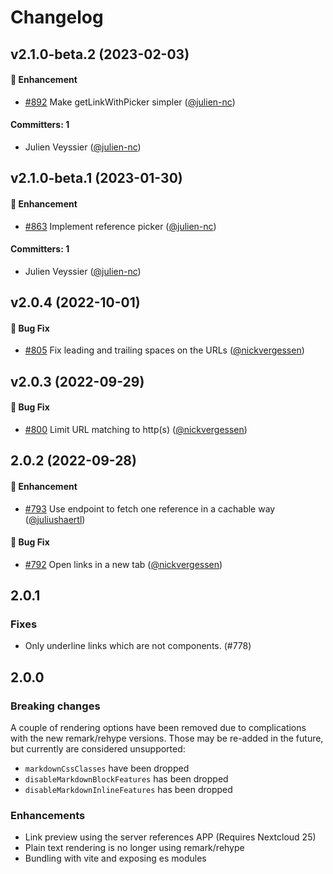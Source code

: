 # Changelog

## v2.1.0-beta.2 (2023-02-03)

#### :rocket: Enhancement
* [#892](https://github.com/nextcloud/vue-richtext/pull/892) Make getLinkWithPicker simpler ([@julien-nc](https://github.com/julien-nc))

#### Committers: 1
- Julien Veyssier ([@julien-nc](https://github.com/julien-nc))

## v2.1.0-beta.1 (2023-01-30)

#### :rocket: Enhancement
* [#863](https://github.com/nextcloud/vue-richtext/pull/863) Implement reference picker ([@julien-nc](https://github.com/julien-nc))

#### Committers: 1
- Julien Veyssier ([@julien-nc](https://github.com/julien-nc))

## v2.0.4 (2022-10-01)

#### :bug: Bug Fix
* [#805](https://github.com/nextcloud/vue-richtext/pull/805) Fix leading and trailing spaces on the URLs ([@nickvergessen](https://github.com/nickvergessen))

## v2.0.3 (2022-09-29)

#### :bug: Bug Fix
* [#800](https://github.com/nextcloud/vue-richtext/pull/800) Limit URL matching to http(s) ([@nickvergessen](https://github.com/nickvergessen))

## 2.0.2 (2022-09-28)

#### :rocket: Enhancement
* [#793](https://github.com/nextcloud/vue-richtext/pull/793) Use endpoint to fetch one reference in a cachable way ([@juliushaertl](https://github.com/juliushaertl))

#### :bug: Bug Fix
* [#792](https://github.com/nextcloud/vue-richtext/pull/792) Open links in a new tab ([@nickvergessen](https://github.com/nickvergessen))

## 2.0.1

### Fixes

- Only underline links which are not components. (#778)

## 2.0.0

### Breaking changes

A couple of rendering options have been removed due to complications with the
new remark/rehype versions. Those may be re-added in the future, but currently
are considered unsupported:

- `markdownCssClasses` have been dropped
- `disableMarkdownBlockFeatures` has been dropped
- `disableMarkdownInlineFeatures` has been dropped

### Enhancements

- Link preview using the server references APP (Requires Nextcloud 25)
- Plain text rendering is no longer using remark/rehype
- Bundling with vite and exposing es modules
